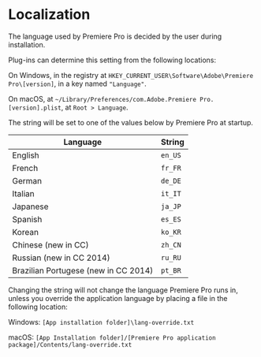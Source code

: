 <a id="intro-localization"></a>

# Localization

The language used by Premiere Pro is decided by the user during installation.

Plug-ins can determine this setting from the following locations:

On Windows, in the registry at `HKEY_CURRENT_USER\Software\Adobe\Premiere Pro\[version]`, in a key named `"Language"`.

On macOS, at `~/Library/Preferences/com.Adobe.Premiere Pro.[version].plist`, at `Root > Language`.

The string will be set to one of the values below by Premiere Pro at startup.

| **Language**                         | **String**   |
|--------------------------------------|--------------|
| English                              | `en_US`      |
| French                               | `fr_FR`      |
| German                               | `de_DE`      |
| Italian                              | `it_IT`      |
| Japanese                             | `ja_JP`      |
| Spanish                              | `es_ES`      |
| Korean                               | `ko_KR`      |
| Chinese (new in CC)                  | `zh_CN`      |
| Russian (new in CC 2014)             | `ru_RU`      |
| Brazilian Portugese (new in CC 2014) | `pt_BR`      |

Changing the string will not change the language Premiere Pro runs in, unless you override the application language by placing a file in the following location:

Windows: `[App installation folder]\lang-override.txt`

macOS: `[App Installation folder]/[Premiere Pro application package]/Contents/lang-override.txt`
